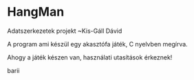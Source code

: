 # HangMan
Adatszerkezetek projekt ~Kis-Gáll Dávid

A program ami készül egy akasztófa játék, C nyelvben megírva.

Ahogy a játék készen van, használati utasítások érkeznek!

barii
